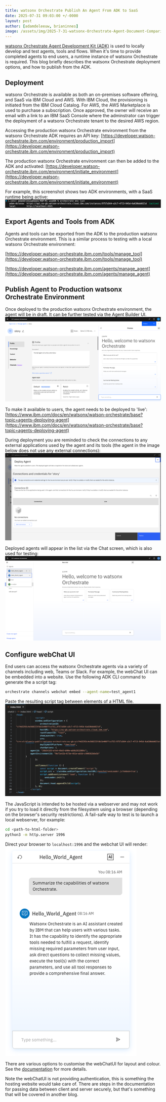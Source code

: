 ```yaml
---
title: watsonx Orchestrate Publish An Agent From ADK to SaaS
date: 2025-07-31 09:03:00 +/-0000
layout: post
author: [adamdeleeuw, brianinnes]
image: /assets/img/2025-7-31-watsonx-Orchestrate-Agent-Document-Comparison/watsonxassistant_lifecycle_1x1_16x9.jpeg
---
```

[watsonx Orchestrate Agent Development Kit (ADK)](https://deleeuw.me.uk/posts/watsonx-Orchestrate-Agent-Development-Toolkit/) is used to locally develop and test agents, tools and flows. When it's time to provide completed agents to end users, a runtime instance of watsonx Orchestrate is required. This blog briefly describes the watsonx Orchestrate deployment options, and how to publish from the ADK.

## Deployment

watsonx Orchestrate is available as both an on-premises software offering, and SaaS via IBM Cloud and AWS. With IBM Cloud, the provisioning is initiated from the IBM Cloud Catalog. For AWS, the AWS Marketplace is used to purchase a subscription. Once approved, the owner will receive an email with a link to an IBM SaaS Console where the adminstrator can trigger the deployment of a watsonx Orchestrate tenant to the desired AWS region.

Accessing the production watsonx Orchestrate environment from the watsonx Orchestrate ADK requires an API key:
[https://developer.watson-orchestrate.ibm.com/environment/production_import](https://developer.watson-orchestrate.ibm.com/environment/production_import)

The production watsonx Orchestrate environment can then be added to the ADK and activated:
[https://developer.watson-orchestrate.ibm.com/environment/initiate_environment](https://developer.watson-orchestrate.ibm.com/environment/initiate_environment)

For example, this screenshot shows two ADK environments, with a SaaS runtime being active:
![adkEnvs](/assets/img/2025-7-31-watsonx-Orchestrate-Publish-From-ADK-To-SaaS/adkEnvs.png)

## Export Agents and Tools from ADK

Agents and tools can be exported from the ADK to the production watsonx Orchestrate environment. This is a similar process to testing with a local watsonx Orchestrate environment:

[https://developer.watson-orchestrate.ibm.com/tools/manage_tool](https://developer.watson-orchestrate.ibm.com/tools/manage_tool)

[https://developer.watson-orchestrate.ibm.com/agents/manage_agent](https://developer.watson-orchestrate.ibm.com/agents/manage_agent)

## Publish Agent to Production watsonx Orchestrate Environment

Once deployed to the production watsonx Orchestrate environment, the agent will be in draft. It can be further tested via the Agent Builder UI.
![draftAgent](/assets/img/2025-7-31-watsonx-Orchestrate-Publish-From-ADK-To-SaaS/draftAgent.png)

To make it available to users, the agent needs to be deployed to 'live':
[https://www.ibm.com/docs/en/watsonx/watson-orchestrate/base?topic=agents-deploying-agent](https://www.ibm.com/docs/en/watsonx/watson-orchestrate/base?topic=agents-deploying-agent)

During deployment you are reminded to check the connections to any external applications used by the agent and its tools (the agent in the image below does not use any external connections):
![deployAgent](/assets/img/2025-7-31-watsonx-Orchestrate-Publish-From-ADK-To-SaaS/deployAgent.png)

Deployed agents will appear in the list via the Chat screen, which is also used for testing:
![deployedAgents](/assets/img/2025-7-31-watsonx-Orchestrate-Publish-From-ADK-To-SaaS/deployedAgents.png)

## Configure webChat UI

End users can access the watsonx Orchestrate agents via a variety of channels including web, Teams or Slack. For example, the webChat UI can be embedded into a website. Use the following ADK CLI command to generate the a script tag:

```sh
orchestrate channels webchat embed --agent-name=test_agent1
```

Paste the resulting script tag between <head></head> elements of a HTML file. 
![generatedScript](/assets/img/2025-7-31-watsonx-Orchestrate-Publish-From-ADK-To-SaaS/generatedScript.png)

The JavaScript is intended to be hosted via a webserver and may not work if you try to load it directly from the filesystem using a browser (depending on the browser's security restrictions). A fail-safe way to test is to launch a local webserver, for example:

```sh
cd <path-to-html-folder>
python3 -m http.server 1996
```

Direct your browser to ```localhost:1996``` and the webchat UI will render:
![webChatUI](/assets/img/2025-7-31-watsonx-Orchestrate-Publish-From-ADK-To-SaaS/webChatUI.png)

There are various options to customise the webChatUI for layout and colour. See the [documentation](https://www.ibm.com/docs/en/watsonx/watson-orchestrate/base?topic=agents-using-webchat) for more details.

Note the webChatUI is not providing authentication, this is something the hosting website would take care of. There are steps in the documentation for passing data between client and server securely, but that's something that will be covered in another blog.
